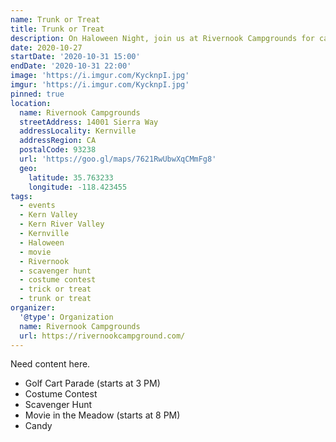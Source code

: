 ```yaml
---
name: Trunk or Treat
title: Trunk or Treat
description: On Haloween Night, join us at Rivernook Campgrounds for candy, a costume contest, and a moview in the meadow
date: 2020-10-27
startDate: '2020-10-31 15:00'
endDate: '2020-10-31 22:00'
image: 'https://i.imgur.com/KycknpI.jpg'
imgur: 'https://i.imgur.com/KycknpI.jpg'
pinned: true
location:
  name: Rivernook Campgrounds
  streetAddress: 14001 Sierra Way
  addressLocality: Kernville
  addressRegion: CA
  postalCode: 93238
  url: 'https://goo.gl/maps/7621RwUbwXqCMmFg8'
  geo:
    latitude: 35.763233
    longitude: -118.423455
tags:
  - events
  - Kern Valley
  - Kern River Valley
  - Kernville
  - Haloween
  - movie
  - Rivernook
  - scavenger hunt
  - costume contest
  - trick or treat
  - trunk or treat
organizer:
  '@type': Organization
  name: Rivernook Campgrounds
  url: https://rivernookcampground.com/
---
```

Need content here.

- Golf Cart Parade (starts at 3 PM)
- Costume Contest
- Scavenger Hunt
- Movie in the Meadow (starts at 8 PM)
- Candy

